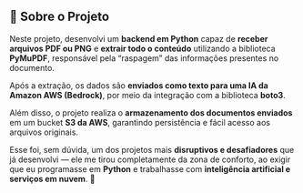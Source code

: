 ## 🤖 Sobre o Projeto

Neste projeto, desenvolvi um **backend em Python** capaz de **receber arquivos PDF ou PNG** e **extrair todo o conteúdo** utilizando a biblioteca **PyMuPDF**, responsável pela “raspagem” das informações presentes no documento.  

Após a extração, os dados são **enviados como texto para uma IA da Amazon AWS (Bedrock)**, por meio da integração com a biblioteca **boto3**.  

Além disso, o projeto realiza o **armazenamento dos documentos enviados** em um bucket **S3 da AWS**, garantindo persistência e fácil acesso aos arquivos originais.  

Esse foi, sem dúvida, um dos projetos mais **disruptivos e desafiadores** que já desenvolvi — ele me tirou completamente da zona de conforto, ao exigir que eu programasse em **Python** e trabalhasse com **inteligência artificial e serviços em nuvem**. 🚀
